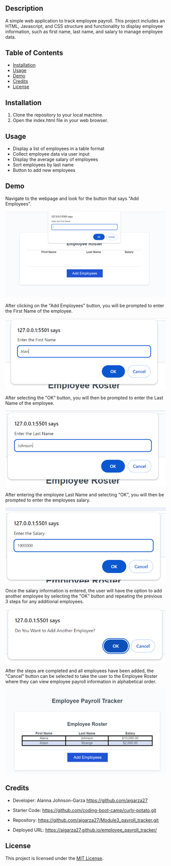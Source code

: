 # <Employee-Payroll-Tracker>

## Description
A simple web application to track employee payroll. This project includes an HTML, Javascript, and CSS structure and functionality to display employee information, such as first name, last name, and salary to manage employee data.

## Table of Contents
- [Installation](#installation)
- [Usage](#usage)
- [Demo](#demo)
- [Credits](#credits)
- [License](#license)

## Installation
1. Clone the repository to your local machine.
2. Open the index.html file in your web browser.

## Usage
- Display a list of employees in a table format
- Collect employee data via user input
- Display the average salary of employees
- Sort employees by last name
- Button to add new employees

## Demo
Navigate to the webpage and look for the button that says "Add Employees".

![Homepage Screenshot](./assets/images/EPT-SS1.png)

After clicking on the "Add Employees" button, you will be prompted to enter the First Name of the employee.

![First Name Input Screenshot](./assets/images/EPT-SS2.png)

After selecting the "OK" button, you will then be prompted to enter the Last Name of the employee.

![Last Name Input Screenshot](./assets/images/EPT-SS3.png)

After entering the employee Last Name and selecting "OK", you will then be prompted to enter the employees salary.

![Salary Input Screenshot](./assets/images/EPT-SS4.png)

Once the salary information is entered, the user will have the option to add another employee by selecting the "OK" button and repeating the previous 3 steps for any additional employees.

![Additional Employees Input Screenshot](./assets/images/EPT-SS5.png)

After the steps are completed and all employees have been added, the "Cancel" button can be selected to take the user to the Employee Roster where they can view employee payroll information in alphabetical order.

![Employee Roster Screenshot](./assets/images/EPT-SS6.png)

## Credits
- Developer: Alanna Johnson-Garza
https://github.com/ajgarza27

- Starter Code: https://github.com/coding-boot-camp/curly-potato.git

- Repository: https://github.com/ajgarza27/Module3_payroll_tracker.git

- Deployed URL: https://ajgarza27.github.io/employee_payroll_tracker/

## License
This project is licensed under the [MIT License](https://opensource.org/licenses/MIT).